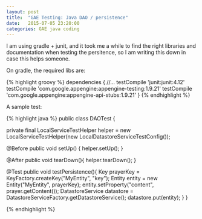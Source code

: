```yaml
---
layout: post
title:  "GAE Testing: Java DAO / persistence"
date:   2015-07-05 23:20:00
categories: GAE java coding
---
```


I am using gradle + junit, and it took me a while to find the right libraries and documentation when testing the persitence, so I am writing this down in case this helps someone.

On gradle, the required libs are:

{% highlight groovy %}
dependencies {
  //...
  testCompile 'junit:junit:4.12'    
  testCompile 'com.google.appengine:appengine-testing:1.9.21'
  testCompile 'com.google.appengine:appengine-api-stubs:1.9.21'
}
{% endhighlight %}

A sample test:

{% highlight java %}
public class DAOTest {
  
  private final LocalServiceTestHelper helper =
          new LocalServiceTestHelper(new LocalDatastoreServiceTestConfig());
  
  @Before
  public void setUp() {
    helper.setUp();
  }
  
  @After
  public void tearDown(){
    helper.tearDown();
  }
  
  @Test
  public void testPersistence(){
    Key prayerKey = KeyFactory.createKey("MyEntity", "key");
    Entity entity = new Entity("MyEntity", prayerKey);
    entity.setProperty("content", prayer.getContent());
    DatastoreService datastore = DatastoreServiceFactory.getDatastoreService();
    datastore.put(entity);
  }
}

{% endhighlight %}


